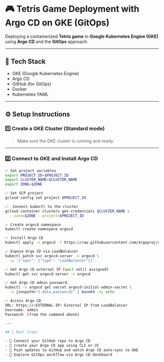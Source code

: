 # 🎮 Tetris Game Deployment with Argo CD on GKE (GitOps)

Deploying a containerized **Tetris game** to **Google Kubernetes Engine (GKE)** using **Argo CD** and the **GitOps** approach.

---

## 🚀 Tech Stack

- GKE (Google Kubernetes Engine)
- Argo CD
- GitHub (for GitOps)
- Docker
- Kubernetes YAML

---

## ⚙️ Setup Instructions

### 1️⃣ Create a GKE Cluster (Standard mode)
> Make sure the GKE cluster is running and ready.

---

### 2️⃣ Connect to GKE and Install Argo CD

```bash
✅ Set project variables
export PROJECT_ID=$PROJECT_ID
export CLUSTER_NAME=$CLUSTER_NAME
export ZONE=$ZONE 

✅ Set GCP project
gcloud config set project $PROJECT_ID

✅  Connect kubectl to the cluster
gcloud container clusters get-credentials $CLUSTER_NAME \
  --zone=$ZONE --project=$PROJECT_ID

✅ Create argocd namespace
kubectl create namespace argocd

✅ Install Argo CD
kubectl apply -n argocd -f https://raw.githubusercontent.com/argoproj/argo-cd/stable/manifests/install.yaml

✅ Expose Argo CD via LoadBalancer
kubectl patch svc argocd-server -n argocd \
  -p '{"spec": {"type": "LoadBalancer"}}'

✅ Get Argo CD external IP (wait until assigned)
kubectl get svc argocd-server -n argocd

✅ Get Argo CD admin password
kubectl -n argocd get secret argocd-initial-admin-secret \
  -o jsonpath="{.data.password}" | base64 -d; echo

✅ Access Argo CD
URL: https://<EXTERNAL-IP> External IP from LoadBalancer 
Username: admin
Password: (from the command above)

---

## 🚀 Next Steps

- 🔗 Connect your GitHub repo to Argo CD  
- 🚀 Create your Argo CD app using CLI or UI  
- 🔄 Push updates to GitHub and watch Argo CD auto-sync to GKE  
- 🧠 Explore GitOps workflow via Argo CD dashboard
